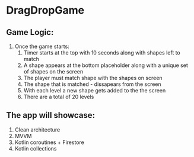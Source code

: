 # DragDropGame

## Game Logic:
1. Once the game starts:
    1. Timer starts at the top with 10 seconds along with shapes left to match
    2. A shape appears at the bottom placeholder along with a unique set of shapes on the screen
    3. The player must match shape with the shapes on screen
    4. The shape that is matched - dissapears from the screen
    5. With each level a new shape gets added to the the screen
    6. There are a total of 20 levels

## The app will showcase:

1. Clean architecture
2. MVVM
3. Kotlin coroutines + Firestore
4. Kotlin collections



